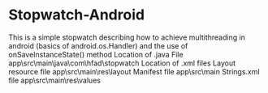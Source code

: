 # Stopwatch-Android
This is a simple stopwatch describing how to achieve multithreading in android (basics of android.os.Handler) and the use of onSaveInstanceState() method
Location of .java File 
   app\src\main\java\com\hfad\stopwatch
Location of .xml files
   Layout resource file
     app\src\main\res\layout
   Manifest file 
     app\src\main
   Strings.xml file
     app\src\main\res\values
   
